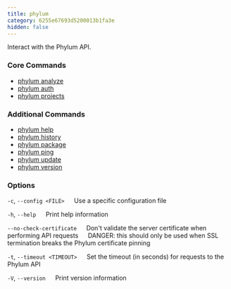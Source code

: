 ```yaml
---
title: phylum
category: 6255e67693d5200013b1fa3e
hidden: false
---
```


Interact with the Phylum API.

### Core Commands
* [phylum analyze](https://docs.phylum.io/docs/phylum_analyze)
* [phylum auth](https://docs.phylum.io/docs/phylum_auth)
* [phylum projects](https://docs.phylum.io/docs/phylum_projects)

### Additional Commands
* [phylum help](https://docs.phylum.io/docs/phylum_help)
* [phylum history](https://docs.phylum.io/docs/phylum_history)
* [phylum package](https://docs.phylum.io/docs/phylum_package)
* [phylum ping](https://docs.phylum.io/docs/phylum_ping)
* [phylum update](https://docs.phylum.io/docs/phylum_update)
* [phylum version](https://docs.phylum.io/docs/phylum_version)

### Options
  `-c`, `--config <FILE>`
  &emsp; Use a specific configuration file
  
  `-h`, `--help`
  &emsp; Print help information
  
  `--no-check-certificate`
  &emsp; Don't validate the server certificate when performing API requests
  &emsp; DANGER: this should only be used when SSL termination breaks the Phylum certificate pinning
  
  `-t`, `--timeout <TIMEOUT>`
  &emsp; Set the timeout (in seconds) for requests to the Phylum API
  
  `-V`, `--version`
  &emsp; Print version information
